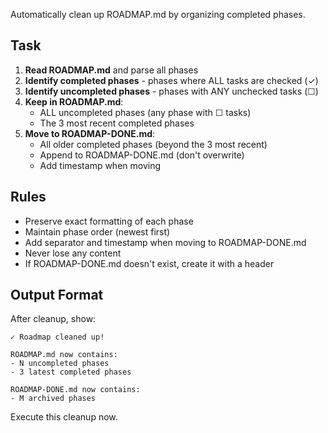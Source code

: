Automatically clean up ROADMAP.md by organizing completed phases.

## Task

1. **Read ROADMAP.md** and parse all phases
2. **Identify completed phases** - phases where ALL tasks are checked (✓)
3. **Identify uncompleted phases** - phases with ANY unchecked tasks (☐)
4. **Keep in ROADMAP.md**:
   - ALL uncompleted phases (any phase with ☐ tasks)
   - The 3 most recent completed phases
5. **Move to ROADMAP-DONE.md**:
   - All older completed phases (beyond the 3 most recent)
   - Append to ROADMAP-DONE.md (don't overwrite)
   - Add timestamp when moving

## Rules

- Preserve exact formatting of each phase
- Maintain phase order (newest first)
- Add separator and timestamp when moving to ROADMAP-DONE.md
- Never lose any content
- If ROADMAP-DONE.md doesn't exist, create it with a header

## Output Format

After cleanup, show:
```
✓ Roadmap cleaned up!

ROADMAP.md now contains:
- N uncompleted phases
- 3 latest completed phases

ROADMAP-DONE.md now contains:
- M archived phases
```

Execute this cleanup now.
